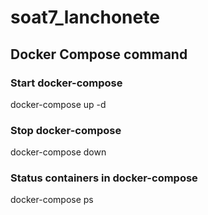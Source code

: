 # soat7_lanchonete



## Docker Compose command
### Start docker-compose
docker-compose up -d

### Stop docker-compose
docker-compose down

### Status containers in docker-compose
docker-compose ps